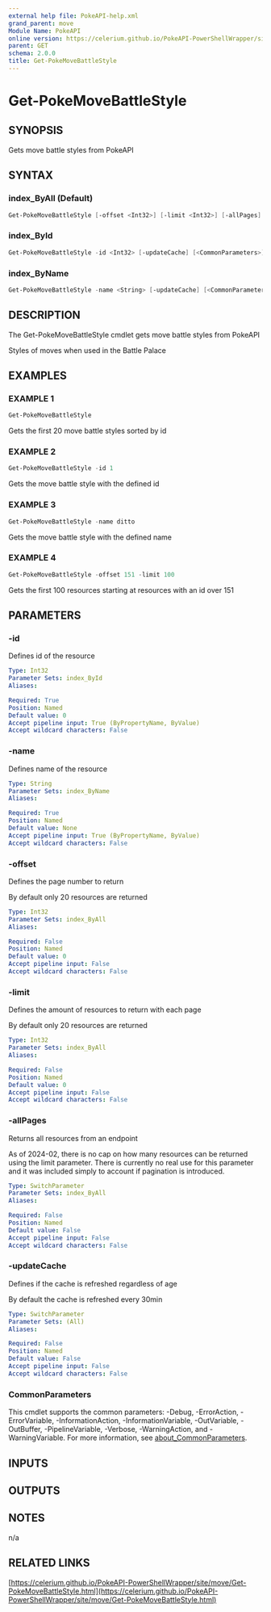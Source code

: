```yaml
---
external help file: PokeAPI-help.xml
grand_parent: move
Module Name: PokeAPI
online version: https://celerium.github.io/PokeAPI-PowerShellWrapper/site/move/Get-PokeMoveBattleStyle.html
parent: GET
schema: 2.0.0
title: Get-PokeMoveBattleStyle
---
```


# Get-PokeMoveBattleStyle

## SYNOPSIS
Gets move battle styles from PokeAPI

## SYNTAX

### index_ByAll (Default)
```powershell
Get-PokeMoveBattleStyle [-offset <Int32>] [-limit <Int32>] [-allPages] [-updateCache] [<CommonParameters>]
```

### index_ById
```powershell
Get-PokeMoveBattleStyle -id <Int32> [-updateCache] [<CommonParameters>]
```

### index_ByName
```powershell
Get-PokeMoveBattleStyle -name <String> [-updateCache] [<CommonParameters>]
```

## DESCRIPTION
The Get-PokeMoveBattleStyle cmdlet gets move battle styles from PokeAPI

Styles of moves when used in the Battle Palace

## EXAMPLES

### EXAMPLE 1
```powershell
Get-PokeMoveBattleStyle
```

Gets the first 20 move battle styles sorted by id

### EXAMPLE 2
```powershell
Get-PokeMoveBattleStyle -id 1
```

Gets the move battle style with the defined id

### EXAMPLE 3
```powershell
Get-PokeMoveBattleStyle -name ditto
```

Gets the move battle style with the defined name

### EXAMPLE 4
```powershell
Get-PokeMoveBattleStyle -offset 151 -limit 100
```

Gets the first 100 resources starting at resources with
an id over 151

## PARAMETERS

### -id
Defines id of the resource

```yaml
Type: Int32
Parameter Sets: index_ById
Aliases:

Required: True
Position: Named
Default value: 0
Accept pipeline input: True (ByPropertyName, ByValue)
Accept wildcard characters: False
```

### -name
Defines name of the resource

```yaml
Type: String
Parameter Sets: index_ByName
Aliases:

Required: True
Position: Named
Default value: None
Accept pipeline input: True (ByPropertyName, ByValue)
Accept wildcard characters: False
```

### -offset
Defines the page number to return

By default only 20 resources are returned

```yaml
Type: Int32
Parameter Sets: index_ByAll
Aliases:

Required: False
Position: Named
Default value: 0
Accept pipeline input: False
Accept wildcard characters: False
```

### -limit
Defines the amount of resources to return with each page

By default only 20 resources are returned

```yaml
Type: Int32
Parameter Sets: index_ByAll
Aliases:

Required: False
Position: Named
Default value: 0
Accept pipeline input: False
Accept wildcard characters: False
```

### -allPages
Returns all resources from an endpoint

As of 2024-02, there is no cap on how many resources can be
returned using the limit parameter.
There is currently no real
use for this parameter and it was included simply to account if
pagination is introduced.

```yaml
Type: SwitchParameter
Parameter Sets: index_ByAll
Aliases:

Required: False
Position: Named
Default value: False
Accept pipeline input: False
Accept wildcard characters: False
```

### -updateCache
Defines if the cache is refreshed regardless of age

By default the cache is refreshed every 30min

```yaml
Type: SwitchParameter
Parameter Sets: (All)
Aliases:

Required: False
Position: Named
Default value: False
Accept pipeline input: False
Accept wildcard characters: False
```

### CommonParameters
This cmdlet supports the common parameters: -Debug, -ErrorAction, -ErrorVariable, -InformationAction, -InformationVariable, -OutVariable, -OutBuffer, -PipelineVariable, -Verbose, -WarningAction, and -WarningVariable. For more information, see [about_CommonParameters](http://go.microsoft.com/fwlink/?LinkID=113216).

## INPUTS

## OUTPUTS

## NOTES
n/a

## RELATED LINKS

[https://celerium.github.io/PokeAPI-PowerShellWrapper/site/move/Get-PokeMoveBattleStyle.html](https://celerium.github.io/PokeAPI-PowerShellWrapper/site/move/Get-PokeMoveBattleStyle.html)

